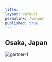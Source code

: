 ```yaml
---
title:
layout: default
permalink: /venue/
published: true
---
```


## Osaka, Japan


![gartner-1](osaka.png)